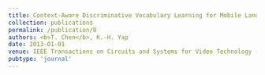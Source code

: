 ```yaml
---
title: Context-Aware Discriminative Vocabulary Learning for Mobile Landmark Recognition
collection: publications
permalink: /publication/8
authors: <b>T. Chen</b>, K.-H. Yap
date: 2013-01-01
venue: IEEE Transactions on Circuits and Systems for Video Technology (T-CSVT)
pubtype: 'journal'
---
```


<!-- paperurl: 'http://academicpages.github.io/files/paper1.pdf'
citation: 'Your Name, You. (2009). &quot;Paper Title Number 1.&quot; <i>Journal 1</i>. 1(1).' -->
<!-- [Download paper here](http://academicpages.github.io/files/paper1.pdf) -->
